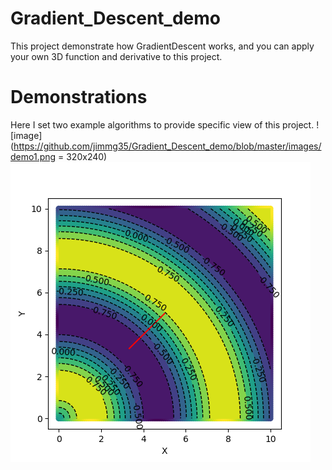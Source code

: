 # Gradient_Descent_demo
This project demonstrate how GradientDescent works, and you can apply your own 3D function and derivative to this project.

# Demonstrations
Here I set two example algorithms to provide specific view of this project.
![image](https://github.com/jimmg35/Gradient_Descent_demo/blob/master/images/demo1.png = 320x240)![image](https://github.com/jimmg35/Gradient_Descent_demo/blob/master/images/DEMO2.png)
